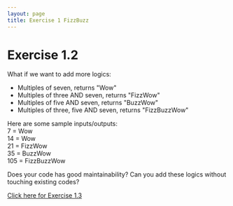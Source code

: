 ```yaml
---
layout: page
title: Exercise 1 FizzBuzz
---
```


# Exercise 1.2

What if we want to add more logics:

- Multiples of seven, returns "Wow"
- Multiples of three AND seven, returns "FizzWow"
- Multiples of five AND seven, returns "BuzzWow"
- Multiples of three, five AND seven, returns "FizzBuzzWow"

Here are some sample inputs/outputs:  
7 = Wow  
14 = Wow  
21 = FizzWow  
35 = BuzzWow  
105 = FizzBuzzWow  

Does your code has good maintainability? Can you add these logics without touching existing codes?

[Click here for Exercise 1.3](/tdd/ex01_fizzbuzz_3.html)